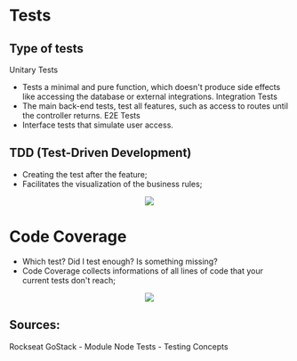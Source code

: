 # Tests

## Type of tests
Unitary Tests
- Tests a minimal and pure function, which doesn't produce side effects like accessing the database or external integrations.
Integration Tests
- The main back-end tests, test all features, such as access to routes until the controller returns.
E2E Tests
- Interface tests that simulate user access. 

## TDD (Test-Driven Development)
- Creating the test after the feature;
- Facilitates the visualization of the business rules; 

<p align="center">
  <img src="https://user-images.githubusercontent.com/54601930/88130384-c3548400-cbb0-11ea-8728-2feef2d2679a.png" />
</p>

# Code Coverage 
- Which test? Did I test enough? Is something missing?
- Code Coverage collects informations of all lines of code that your current tests don't reach;

<p align="center">
  <img src="https://user-images.githubusercontent.com/54601930/88130665-8341d100-cbb1-11ea-956c-925eab2f020d.png" />
</p>

## Sources:
Rockseat GoStack - Module Node Tests - Testing Concepts